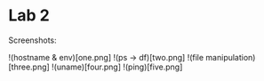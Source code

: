 # Lab 2

Screenshots:

!(hostname & env)[one.png]
!(ps -> df)[two.png]
!(file manipulation)[three.png]
!(uname)[four.png]
!(ping)[five.png]
